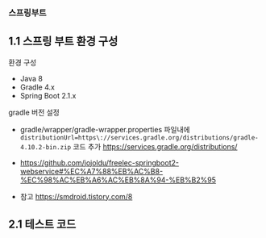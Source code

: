 ### 스프링부트 
## 1.1 스프링 부트 환경 구성
환경 구성
- Java 8
- Gradle 4.x
- Spring Boot 2.1.x

gradle 버전 설정
- gradle/wrapper/gradle-wrapper.properties
  파일내에 `distributionUrl=https\://services.gradle.org/distributions/gradle-4.10.2-bin.zip` 코드 추가
https://services.gradle.org/distributions/

- https://github.com/jojoldu/freelec-springboot2-webservice#%EC%A7%88%EB%AC%B8-%EC%98%AC%EB%A6%AC%EB%8A%94-%EB%B2%95

- 참고
https://smdroid.tistory.com/8
## 2.1 테스트 코드

